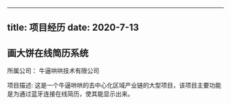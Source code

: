 ----
title: 项目经历
date: 2020-7-13
-----
## 画大饼在线简历系统
所属公司： 
牛逼哄哄技术有限公司

项目描述:
这是一个牛逼哄哄的去中心化区域产业链的大型项目，该项目主要功能是为通过蓝牙连接在线简历，使其能显示出来。